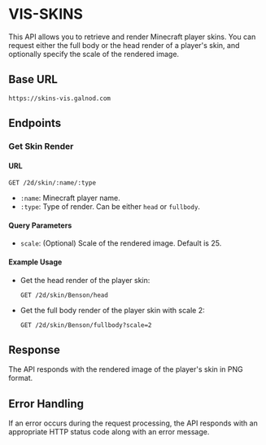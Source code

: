 
# VIS-SKINS

This API allows you to retrieve and render Minecraft player skins. You can request either the full body or the head render of a player's skin, and optionally specify the scale of the rendered image.

## Base URL

```
https://skins-vis.galnod.com
```

## Endpoints

### Get Skin Render

#### URL

```
GET /2d/skin/:name/:type
```

- `:name`: Minecraft player name.
- `:type`: Type of render. Can be either `head` or `fullbody`.

#### Query Parameters

- `scale`: (Optional) Scale of the rendered image. Default is 25.

#### Example Usage

- Get the head render of the player skin:
  ```
  GET /2d/skin/Benson/head
  ```

- Get the full body render of the player skin with scale 2:
  ```
  GET /2d/skin/Benson/fullbody?scale=2
  ```

## Response

The API responds with the rendered image of the player's skin in PNG format.

## Error Handling

If an error occurs during the request processing, the API responds with an appropriate HTTP status code along with an error message.
